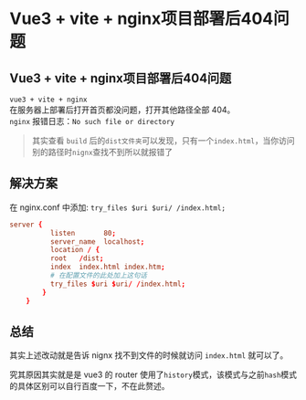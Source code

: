 # Vue3 + vite + nginx项目部署后404问题


## Vue3 + vite + nginx项目部署后404问题
`vue3 + vite + nginx`  
在服务器上部署后打开首页都没问题，打开其他路径全部 404。  
`nginx` 报错日志：`No such file or directory`  
  
> 其实查看 `build` 后的`dist文件夹`可以发现，只有一个`index.html`，当你访问别的路径时`nignx`查找不到所以就报错了
  
## 解决方案
在 nginx.conf 中添加: `try_files $uri $uri/ /index.html;`  
```conf
server {
          listen       80;
          server_name  localhost;
          location / {
          root   /dist;
          index  index.html index.htm;
          # 在配置文件的此处加上这句话
          try_files $uri $uri/ /index.html;
        }
    }
```

## 总结
其实上述改动就是告诉 nignx 找不到文件的时候就访问 `index.html` 就可以了。

究其原因其实就是是 vue3 的 router 使用了`history`模式，该模式与之前`hash`模式的具体区别可以自行百度一下，不在此赘述。
